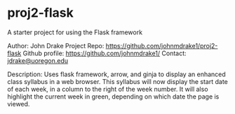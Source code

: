 # proj2-flask
A starter project for using the Flask framework

Author: John Drake
Project Repo: https://github.com/johnmdrake1/proj2-flask
Github profile: https://github.com/johnmdrake1/
Contact: jdrake@uoregon.edu

Description: Uses flask framework, arrow, and ginja to display an enhanced class syllabus in a web browser.
This syllabus will now display the start date of each week, in a column to the right of the week number.
It will also highlight the current week in green, depending on which date the page is viewed.